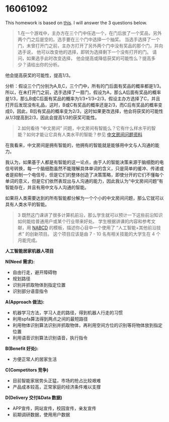 16061092
========

This homework is based on [this](https://github.com/LuZZhang/ai-edu/tree/master/E-Challenge/BeihangUniversity2019Spring).
I will answer the 3 questions below.

>1.在一个游戏中，主办方在三个门中任选一个，在门后放了一个奖品，另外两个门之后是空的。选手要在三个门中选择一个抽奖。 当选手选择了一个门，未曾打开门之前，主办方打开了另外两个门中没有奖品的那个门，并向选手说， 他可以改变他的选择，即转为选择剩下一个没有打开的门。 请问，如果选手此时改变选择， 他会提高或降低获奖的可能性么？提高多少？请给出你的分析。

他会提高获奖的可能性，提高1/3。  

分析：假设三个门分别为A,B,C，三个门中，所有的门后面有奖品的概率都是1/3。所以，在未打开门之前，选手选择了一扇门，假设为A，那么A后面有奖品的概率是1/3，那么B或C后面有奖品的概率为1/3+1/3=2/3，假设主办方选择了C，并且打开后发现没有礼品，这时，B或C有奖品的概率还是2/3，而C后有奖品的概率变成0，因此，B后有奖品的概率变为2/3，这时如果更改选择，他会将获奖的可能性从1/3提高到2/3，因此会提高1/3的获奖可能性。

>2.如何看待 “中文房间” 问题，中文房间有智能么？它有什么样水平的智能？如何才能让它具有人类水平的智能？参见 [中文房间问题资料](https://www.bing.com/search?setmkt=zh-CN&q=%E4%B8%AD%E6%96%87%E6%88%BF%E9%97%B4+%E9%97%AE%E9%A2%98)

在我看来，中文房间是拥有智能的，他拥有的智能就是能够用中文与人沟通的能力。  

我认为，如果基于人都是有智能的这一论点，由于人的智能决策来源于脑细胞的电信号转换，每一个脑细胞虽然不能理解具体单词的含义，只是简单的缓冲、传递或者是抑制一个电信号，但是它们的整体创造了决策策略，即使分开的它们不懂每个单词的意义，但是它们依然表现出与人沟通的能力，因此我认为“中文房间问题”有智能存在，并且有用中文与人沟通的智能。  

如果将人类需要达到的所有智能都分解为一个个小的中文房间问题，那么它就可以具有人类水平的智能。

>3 既然这门课讲了很多计算机前沿，那么学生就可以预计一下这些前沿知识如何能给普通用户或某个行业带来好处。 学生根据讲课的内容和参考文献，用 [NABCD](https://www.cnblogs.com/xinz/archive/2010/12/01/1893323.html) 的模板，描述你心目中一个使用了 “人工智能+其他前沿技术” 的创新项目。 这个项目应该是由 7 - 10 名有相关技能的大学生在 4 个月能完成。

**人工智能居家机器人项目**

**N(Need 需求):**
 - 自由行走，避开障碍物
 - 规划路径
 - 识别并抓取物体到指定位置
 - 识别部分语音指令

**A(Approach 做法):**
 - 机器学习方法，学习人走的路径，得到机器人行走的习惯
 - 利用spfa算法得到两点之间的最短路径
 - 利用物体识别算法识别并抓取物体，再利用空间方位的识别等将物体放到指定位置
 - 利用语音识别算法识别语音，执行指令
 
**B(Benefit 好处):**
 - 方便正常人的居家生活
 
**C(Competitors 竞争)**
 - 目前智能家居势头正猛，市场的抢占比较艰难
 - 产品成本较高，正常家庭的经济条件难以支撑

**D(Delivery 交付&Data 数据)**
- APP宣传，网站宣传，校园宣传，亲友宣传
- 前期调研数据，使用用户数据

 



 
 
